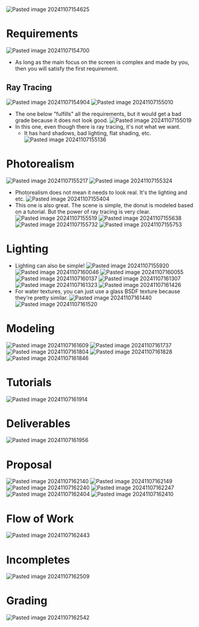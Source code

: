 ![Pasted image 20241107154625](../../attachments/Pasted%20image%2020241107154625.png)

# Requirements
![Pasted image 20241107154700](../../attachments/Pasted%20image%2020241107154700.png)
* As long as the main focus on the screen is complex and made by you, then you will satisfy the first requirement.

## Ray Tracing
![Pasted image 20241107154904](../../attachments/Pasted%20image%2020241107154904.png)
![Pasted image 20241107155010](../../attachments/Pasted%20image%2020241107155010.png)
* The one below "fulfills" all the requirements, but it would get a bad grade because it does not look good.
![Pasted image 20241107155019](../../attachments/Pasted%20image%2020241107155019.png)
* In this one, even though there is ray tracing, it's not what we want.
	* It has hard shadows, bad lighting, flat shading, etc.
![Pasted image 20241107155136](../../attachments/Pasted%20image%2020241107155136.png)
# Photorealism
![Pasted image 20241107155217](../../attachments/Pasted%20image%2020241107155217.png)
![Pasted image 20241107155324](../../attachments/Pasted%20image%2020241107155324.png)
* Photorealism does not mean it needs to look real. It's the lighting and etc.
![Pasted image 20241107155404](../../attachments/Pasted%20image%2020241107155404.png)
* This one is also great. The scene is simple, the donut is modeled based on a tutorial. But the power of ray tracing is very clear.
![Pasted image 20241107155519](../../attachments/Pasted%20image%2020241107155519.png)
![Pasted image 20241107155638](../../attachments/Pasted%20image%2020241107155638.png)
![Pasted image 20241107155732](../../attachments/Pasted%20image%2020241107155732.png)
![Pasted image 20241107155753](../../attachments/Pasted%20image%2020241107155753.png)


# Lighting
* Lighting can also be simple!
![Pasted image 20241107155920](../../attachments/Pasted%20image%2020241107155920.png)
![Pasted image 20241107160046](../../attachments/Pasted%20image%2020241107160046.png)
![Pasted image 20241107160055](../../attachments/Pasted%20image%2020241107160055.png)
![Pasted image 20241107160137](../../attachments/Pasted%20image%2020241107160137.png)
![Pasted image 20241107161307](../../attachments/Pasted%20image%2020241107161307.png)
![Pasted image 20241107161323](../../attachments/Pasted%20image%2020241107161323.png)
![Pasted image 20241107161426](../../attachments/Pasted%20image%2020241107161426.png)
* For water textures, you can just use a glass BSDF texture because they're pretty similar.
![Pasted image 20241107161440](../../attachments/Pasted%20image%2020241107161440.png)
![Pasted image 20241107161520](../../attachments/Pasted%20image%2020241107161520.png)

# Modeling
![Pasted image 20241107161609](../../attachments/Pasted%20image%2020241107161609.png)
![Pasted image 20241107161737](../../attachments/Pasted%20image%2020241107161737.png)
![Pasted image 20241107161804](../../attachments/Pasted%20image%2020241107161804.png)
![Pasted image 20241107161828](../../attachments/Pasted%20image%2020241107161828.png)
![Pasted image 20241107161846](../../attachments/Pasted%20image%2020241107161846.png)

# Tutorials
![Pasted image 20241107161914](../../attachments/Pasted%20image%2020241107161914.png)

# Deliverables
![Pasted image 20241107161956](../../attachments/Pasted%20image%2020241107161956.png)

# Proposal
![Pasted image 20241107162140](../../attachments/Pasted%20image%2020241107162140.png)
![Pasted image 20241107162149](../../attachments/Pasted%20image%2020241107162149.png)
![Pasted image 20241107162240](../../attachments/Pasted%20image%2020241107162240.png)
![Pasted image 20241107162247](../../attachments/Pasted%20image%2020241107162247.png)
![Pasted image 20241107162404](../../attachments/Pasted%20image%2020241107162404.png)
![Pasted image 20241107162410](../../attachments/Pasted%20image%2020241107162410.png)

# Flow of Work
![Pasted image 20241107162443](../../attachments/Pasted%20image%2020241107162443.png)

# Incompletes
![Pasted image 20241107162509](../../attachments/Pasted%20image%2020241107162509.png)

# Grading
![Pasted image 20241107162542](../../attachments/Pasted%20image%2020241107162542.png)
